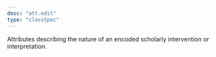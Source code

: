 ```yaml
---
desc: "att.edit"
type: "classSpec"
---
```


Attributes describing the nature of an encoded scholarly intervention or
interpretation.